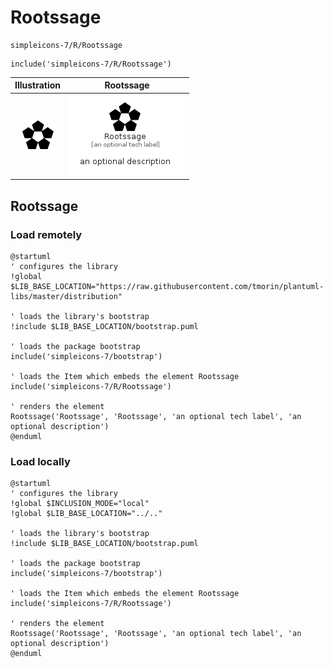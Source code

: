 # Rootssage


```text
simpleicons-7/R/Rootssage
```

```text
include('simpleicons-7/R/Rootssage')
```



| Illustration | Rootssage |
| :---: | :---: |
| ![illustration for Illustration](../../simpleicons-7/R/Rootssage.png) | ![illustration for Rootssage](../../simpleicons-7/R/Rootssage.Local.png) |




## Rootssage

### Load remotely
```plantuml
@startuml
' configures the library
!global $LIB_BASE_LOCATION="https://raw.githubusercontent.com/tmorin/plantuml-libs/master/distribution"

' loads the library's bootstrap
!include $LIB_BASE_LOCATION/bootstrap.puml

' loads the package bootstrap
include('simpleicons-7/bootstrap')

' loads the Item which embeds the element Rootssage
include('simpleicons-7/R/Rootssage')

' renders the element
Rootssage('Rootssage', 'Rootssage', 'an optional tech label', 'an optional description')
@enduml
```

### Load locally
```plantuml
@startuml
' configures the library
!global $INCLUSION_MODE="local"
!global $LIB_BASE_LOCATION="../.."

' loads the library's bootstrap
!include $LIB_BASE_LOCATION/bootstrap.puml

' loads the package bootstrap
include('simpleicons-7/bootstrap')

' loads the Item which embeds the element Rootssage
include('simpleicons-7/R/Rootssage')

' renders the element
Rootssage('Rootssage', 'Rootssage', 'an optional tech label', 'an optional description')
@enduml
```

